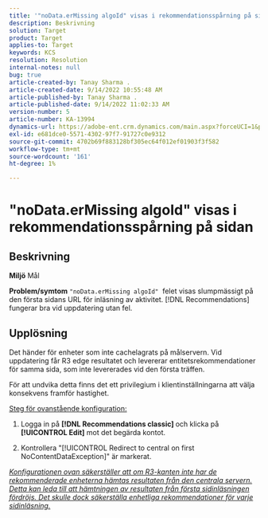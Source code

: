 ```yaml
---
title: '"noData.erMissing algoId" visas i rekommendationsspårning på sidan'
description: Beskrivning
solution: Target
product: Target
applies-to: Target
keywords: KCS
resolution: Resolution
internal-notes: null
bug: true
article-created-by: Tanay Sharma .
article-created-date: 9/14/2022 10:55:48 AM
article-published-by: Tanay Sharma .
article-published-date: 9/14/2022 11:02:33 AM
version-number: 5
article-number: KA-13994
dynamics-url: https://adobe-ent.crm.dynamics.com/main.aspx?forceUCI=1&pagetype=entityrecord&etn=knowledgearticle&id=e3d763c7-1b34-ed11-9db1-002248086735
exl-id: e681dce0-5571-4302-97f7-91727c0e9312
source-git-commit: 4702b69f883128bf305ec64f012ef01903f3f582
workflow-type: tm+mt
source-wordcount: '161'
ht-degree: 1%

---
```


# &quot;noData.erMissing algoId&quot; visas i rekommendationsspårning på sidan

## Beskrivning

<b>Miljö</b>
Mål


<b>Problem/symtom</b>
`"noData.erMissing algoId"`  felet visas slumpmässigt på den första sidans URL för inläsning av aktivitet. [!DNL Recommendations] fungerar bra vid uppdatering utan fel.


## Upplösning


Det händer för enheter som inte cachelagrats på målservern. Vid uppdatering får R3 edge resultatet och levererar entitetsrekommendationer för samma sida, som inte levererades vid den första träffen.

För att undvika detta finns det ett privilegium i klientinställningarna att välja konsekvens framför hastighet.



<u>Steg för ovanstående konfiguration:</u>

1. Logga in på <b>[!DNL Recommendations classic] </b>och klicka på <b>[!UICONTROL Edit]</b> mot det begärda kontot.

2. Kontrollera &quot;[!UICONTROL Redirect to central on first NoContentDataException]&quot; är markerat.

*<u>Konfigurationen ovan säkerställer att om R3-kanten inte har de rekommenderade enheterna hämtas resultaten från den centrala servern. Detta kan leda till att hämtningen av resultaten från första sidinläsningen fördröjs. Det skulle dock säkerställa enhetliga rekommendationer för varje sidinläsning.</u>*
